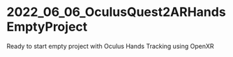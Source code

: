 # 2022_06_06_OculusQuest2ARHandsEmptyProject
Ready to start empty project with Oculus Hands Tracking using OpenXR
